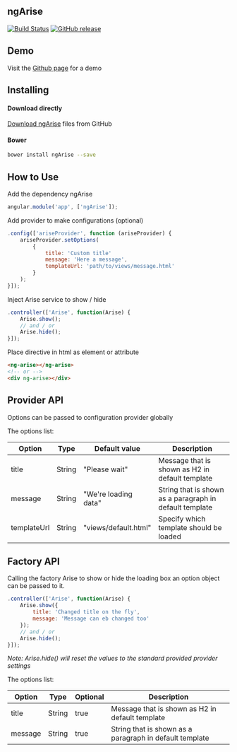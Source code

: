 ## ngArise
[![Build Status](https://travis-ci.org/rickerd/ngArise.svg?branch=master)](https://travis-ci.org/rickerd/ngArise)
[![GitHub release](https://img.shields.io/github/release/rickerd/ngarise.svg)](https://github.com/rickerd/ngArise)

## Demo
Visit the [Github page](https://rickerd.github.io/ngArise) for a demo

## Installing

#### Download directly
[Download ngArise](https://github.com/rickerd/ngarise/archive/master.zip) files from GitHub

#### Bower
```bash
bower install ngArise --save
```

## How to Use

Add the dependency ngArise
```javascript
angular.module('app', ['ngArise']);
```

Add provider to make configurations (optional)
```javascript
.config(['ariseProvider', function (ariseProvider) {
    ariseProvider.setOptions(
        {
            title: 'Custom title'
            message: 'Here a message',
            templateUrl: 'path/to/views/message.html'
        }
    );
}]);
```

Inject Arise service to show / hide
```javascript
.controller(['Arise', function(Arise) {
    Arise.show();
    // and / or
    Arise.hide();
}]);
```

Place directive in html as element or attribute
``` html
<ng-arise></ng-arise>
<!-- or -->
<div ng-arise></div>
```

## Provider API

Options can be passed to configuration provider globally

The options list:

|       Option      |                 Type                |         Default value          |                   Description                           |
| ----------------- | ----------------------------------- | ------------------------------ | ------------------------------------------------------- |
| title             | String                              | "Please wait"                  | Message that is shown as H2 in default template         |
| message           | String                              | "We're loading data"           | String that is shown as a paragraph in default template |
| templateUrl       | String                              | "views/default.html"           | Specify which template should be loaded                 |

## Factory API

Calling the factory Arise to show or hide the loading box an option object can be passed to it.

```javascript
.controller(['Arise', function(Arise) {
    Arise.show({
        title: 'Changed title on the fly',
        message: 'Message can eb changed too'
    });
    // and / or
    Arise.hide();
}]);
```

*Note: Arise.hide() will reset the values to the standard provided provider settings*

The options list:

|       Option      |                 Type                |             Optional           |                   Description                           |
| ----------------- | ----------------------------------- | ------------------------------ | ------------------------------------------------------- |
| title             | String                              | true                           | Message that is shown as H2 in default template         |
| message           | String                              | true                           | String that is shown as a paragraph in default template |
